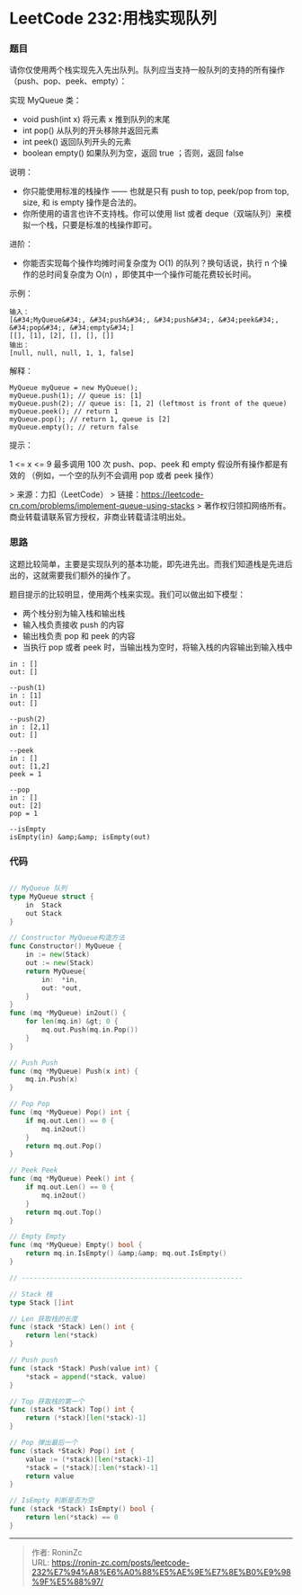 # LeetCode 232:用栈实现队列


### 题目

请你仅使用两个栈实现先入先出队列。队列应当支持一般队列的支持的所有操作（push、pop、peek、empty）：

实现 MyQueue 类：

* void push(int x) 将元素 x 推到队列的末尾
* int pop() 从队列的开头移除并返回元素
* int peek() 返回队列开头的元素
* boolean empty() 如果队列为空，返回 true ；否则，返回 false


说明：

* 你只能使用标准的栈操作 —— 也就是只有 push to top, peek/pop from top, size, 和 is empty 操作是合法的。
* 你所使用的语言也许不支持栈。你可以使用 list 或者 deque（双端队列）来模拟一个栈，只要是标准的栈操作即可。


进阶：

* 你能否实现每个操作均摊时间复杂度为 O(1) 的队列？换句话说，执行 n 个操作的总时间复杂度为 O(n) ，即使其中一个操作可能花费较长时间。


示例：

```
输入：
[&#34;MyQueue&#34;, &#34;push&#34;, &#34;push&#34;, &#34;peek&#34;, &#34;pop&#34;, &#34;empty&#34;]
[[], [1], [2], [], [], []]
输出：
[null, null, null, 1, 1, false]
```

解释：
```
MyQueue myQueue = new MyQueue();
myQueue.push(1); // queue is: [1]
myQueue.push(2); // queue is: [1, 2] (leftmost is front of the queue)
myQueue.peek(); // return 1
myQueue.pop(); // return 1, queue is [2]
myQueue.empty(); // return false
```

提示：

1 &lt;= x &lt;= 9
最多调用 100 次 push、pop、peek 和 empty
假设所有操作都是有效的 （例如，一个空的队列不会调用 pop 或者 peek 操作）

&gt;  来源：力扣（LeetCode）
&gt; 链接：https://leetcode-cn.com/problems/implement-queue-using-stacks
&gt; 著作权归领扣网络所有。商业转载请联系官方授权，非商业转载请注明出处。

### 思路

这题比较简单，主要是实现队列的基本功能，即先进先出。而我们知道栈是先进后出的，这就需要我们额外的操作了。

题目提示的比较明显，使用两个栈来实现。我们可以做出如下模型：

* 两个栈分别为输入栈和输出栈
* 输入栈负责接收 push 的内容
* 输出栈负责 pop 和 peek 的内容
* 当执行 pop 或者 peek 时，当输出栈为空时，将输入栈的内容输出到输入栈中

```
in : []
out: []

--push(1) 
in : [1]
out: []

--push(2)
in : [2,1]
out: []

--peek
in : []
out: [1,2]
peek = 1

--pop
in : []
out: [2]
pop = 1

--isEmpty
isEmpty(in) &amp;&amp; isEmpty(out)

```

### 代码

```go

// MyQueue 队列
type MyQueue struct {
	in  Stack
	out Stack
}

// Constructor MyQueue构造方法
func Constructor() MyQueue {
	in := new(Stack)
	out := new(Stack)
	return MyQueue{
		in:  *in,
		out: *out,
	}
}
func (mq *MyQueue) in2out() {
	for len(mq.in) &gt; 0 {
		mq.out.Push(mq.in.Pop())
	}
}

// Push Push
func (mq *MyQueue) Push(x int) {
	mq.in.Push(x)
}

// Pop Pop
func (mq *MyQueue) Pop() int {
	if mq.out.Len() == 0 {
		mq.in2out()
	}
	return mq.out.Pop()
}

// Peek Peek
func (mq *MyQueue) Peek() int {
	if mq.out.Len() == 0 {
		mq.in2out()
	}
	return mq.out.Top()
}

// Empty Empty
func (mq *MyQueue) Empty() bool {
	return mq.in.IsEmpty() &amp;&amp; mq.out.IsEmpty()
}

// -------------------------------------------------------

// Stack 栈
type Stack []int

// Len 获取栈的长度
func (stack *Stack) Len() int {
	return len(*stack)
}

// Push push
func (stack *Stack) Push(value int) {
	*stack = append(*stack, value)
}

// Top 获取栈的第一个
func (stack *Stack) Top() int {
	return (*stack)[len(*stack)-1]
}

// Pop 弹出最后一个
func (stack *Stack) Pop() int {
	value := (*stack)[len(*stack)-1]
	*stack = (*stack)[:len(*stack)-1]
	return value
}

// IsEmpty 判断是否为空
func (stack *Stack) IsEmpty() bool {
	return len(*stack) == 0
}

```



---

> 作者: RoninZc  
> URL: https://ronin-zc.com/posts/leetcode-232%E7%94%A8%E6%A0%88%E5%AE%9E%E7%8E%B0%E9%98%9F%E5%88%97/  

